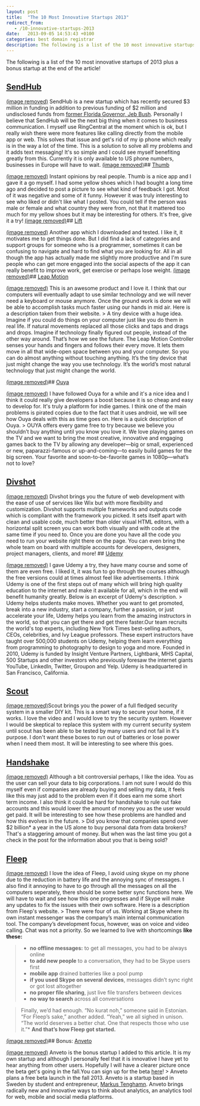```yaml
---
layout: post
title:  "The 10 Most Innovative Startups 2013"
redirect_from:
   - /10-innovative-startups-2013
date:   2013-09-05 14:53:43 +0100
categories: best domain registrar
description: The following is a list of the 10 most innovative startups of 2013 plus a bonus startup at the end of the article!...
---
```


The following is a list of the 10 most innovative startups of 2013 plus a bonus startup at the end of the article!

## [SendHub](http://www.sendhub.com "Sendhub")

 [(image removed)](http://markustenghamn.com/wp-content/uploads/2013/09/sendhub-shot-5.png) SendHub is a new startup which has recently secured $3 million in funding in addition to previous funding of $2 million and undisclosed funds from [former Florida Governor, Jeb Bush](http://techcrunch.com/2012/10/16/sendhub-takes-on-google-voice-with-debut-of-shared-groups-grabs-new-investment-from-former-florida-gov-jeb-bush/). Personally I believe that SendHub will be the next big thing when it comes to business communication. I myself use RingCentral at the moment which is ok, but I really wish there were more features like calling directly from the mobile app or web. This solves that issue and get's rid of my ip phone which really is in the way a lot of the time. This is a solution to solve all my problems and it adds text messaging! It's so simple and I could see myself benefiting greatly from this. Currently it is only available to US phone numbers, businesses in Europe will have to wait. [(image removed)](http://markustenghamn.com/wp-content/uploads/2013/09/sendhub.png)## [Thumb](http://thumb.it/ "Thumb")

 [(image removed)](http://markustenghamn.com/wp-content/uploads/2013/09/unnamed.png) Instant opinions by real people. Thumb is a nice app and I gave it a go myself. I had some yellow shoes which I had bought a long time ago and decided to post a picture to see what kind of feedback I got. Most of it was negative and some of it funny. However it was truly interesting to see who liked or didn't like what I posted. You could tell if the person was male or female and what country they were from, not that it mattered too much for my yellow shoes but it may be interesting for others. It's free, give it a try! [(image removed)](http://markustenghamn.com/wp-content/uploads/2013/09/votethumb.jpg)## [Lift](https://lift.do/ "Lift")

 [(image removed)](http://markustenghamn.com/wp-content/uploads/2013/09/t1larg.lift_.from_.jpg) Another app which I downloaded and tested. I like it, it motivates me to get things done. But I did find a lack of categories and support groups for someone who is a programmer, sometimes it can be confusing to navigate and hard to find what you are looking for. All in all though the app has actually made me slightly more productive and I'm sure people who can get more engaged into the social aspects of the app it can really benefit to improve work, get exercise or perhaps lose weight. [(image removed)](http://markustenghamn.com/wp-content/uploads/2013/09/get-the-gloss-anappaday-lift-1.jpg)## [Leap Motion](https://www.leapmotion.com/ "Leap Motion")

 [(image removed)](http://markustenghamn.com/wp-content/uploads/2013/09/leap-motion-control.jpg) This is an awesome product and I love it. I think that our computers will eventually adapt to use similar technology and we will never need a keyboard or mouse anymore. Once the ground work is done we will be able to accomplish tasks much faster using our hands in mid air. Here is a description taken from their website. > A tiny device with a huge idea. Imagine if you could do things on your computer just like you do them in real life. If natural movements replaced all those clicks and taps and drags and drops. Imagine if technology finally figured out people, instead of the other way around. That’s how we see the future. The Leap Motion Controller senses your hands and fingers and follows their every move. It lets them move in all that wide-open space between you and your computer. So you can do almost anything without touching anything. It’s the tiny device that just might change the way you use technology. It’s the world’s most natural technology that just might change the world.

 [(image removed)](http://markustenghamn.com/wp-content/uploads/2013/09/Still_for_article-hero_large_verge_medium_landscape.jpg)## [Ouya](http://www.ouya.tv/ "Ouya")

 [(image removed)](http://markustenghamn.com/wp-content/uploads/2013/09/ouya.jpg) I have followed Ouya for a while and it's a nice idea and I think it could really give developers a boost because it is so cheap and easy to develop for. It's truly a platform for indie games. I think one of the main problems is pirated copies due to the fact that it uses android, we will see how Ouya deals with this as time goes on. Here is a quick description of Ouya. > OUYA offers every game free to try because we believe you shouldn’t buy anything until you know you love it. We love playing games on the TV and we want to bring the most creative, innovative and engaging games back to the TV by allowing any developer—big or small, experienced or new, paparazzi-famous or up-and-coming—to easily build games for the big screen. Your favorite and soon-to-be-favorite games in 1080p—what’s not to love?

## [Divshot](http://www.divshot.com/ "Divshot")

 [(image removed)](http://markustenghamn.com/wp-content/uploads/2013/09/interface-large-d00aaa81fb35232b91ee40477ef8b96c.png) Divshot brings you the future of web development with the ease of use of services like Wix but with more flexibility and customization. Divshot supports multiple frameworks and outputs code which is compliant with the framework you picked. It sets itself apart with clean and usable code, much better than older visual HTML editors, with a horizontal split screen you can work both visually and with code at the same time if you need to. Once you are done you have all the code you need to run your website right there on the page. You can even bring the whole team on board with multiple accounts for developers, designers, project managers, clients, and more! ## [Udemy](https://www.udemy.com/ "Udemy")

 [(image removed)](http://markustenghamn.com/wp-content/uploads/2013/09/Udemy-chalkboard.jpg) I gave Udemy a try, they have many course and some of them are even free. I liked it, it was fun to go through the courses although the free versions could at times almost feel like advertisements. I think Udemy is one of the first steps out of many which will bring high quality education to the internet and make it available for all, which in the end will benefit humanity greatly. Below is an excerpt of Udemy's description. > Udemy helps students make moves. Whether you want to get promoted, break into a new industry, start a company, further a passion, or just accelerate your life, Udemy helps you learn from the amazing instructors in the world, so that you can get there and get there faster.Our team recruits the world's top experts, including New York Times best-selling authors, CEOs, celebrities, and Ivy League professors. These expert instructors have taught over 500,000 students on Udemy, helping them learn everything from programming to photography to design to yoga and more. Founded in 2010, Udemy is funded by Insight Venture Partners, Lightbank, MHS Capital, 500 Startups and other investors who previously foresaw the internet giants YouTube, LinkedIn, Twitter, Groupon and Yelp. Udemy is headquartered in San Francisco, California.

## [Scout](http://www.scoutalarm.com/ "Scout")

 [(image removed)](http://markustenghamn.com/wp-content/uploads/2013/09/scout-home-security-system-2.jpg)Scout brings you the power of a full fledged security system in a smaller DIY kit. This is a smart way to secure your home, if it works. I love the video and I would love to try the security system. However I would be skeptical to replace this system with my current security system until scout has been able to be tested by many users and not fail in it's purpose. I don't want these boxes to run out of batteries or lose power when I need them most. It will be interesting to see where this goes. 

 

 

## [Handshake](http://handshake.uk.com/hs/index.html "Handshake")

 [(image removed)](http://markustenghamn.com/wp-content/uploads/2013/09/handshake-iii.jpg)  Although a bit controversial perhaps, I like the idea. You as the user can sell your data to big corporations. I am not sure I would do this myself even if companies are already buying and selling my data, it feels like this may just add to the problem even if it does earn me some short term income. I also think it could be hard for handshake to rule out fake accounts and this would lower the amount of money you as the user would get paid. It will be interesting to see how these problems are handled and how this evolves in the future. > Did you know that companies spend over $2 billion\* a year in the US alone to buy personal data from data brokers? That's a staggering amount of money. But when was the last time you got a check in the post for the information about you that is being sold?

 

## [Fleep](https://fleephub.com "Fleep")

 [(image removed)](http://markustenghamn.com/wp-content/uploads/2013/09/fleep-web.jpg) I love the idea of Fleep, I avoid using skype on my phone due to the reduction in battery life and the annoying sync of messages. I also find it annoying to have to go through all the messages on all the computers seperately, there should be some better sync functions here. We will have to wait and see how this one progresses and if Skype will make any updates to fix the issues with their own software. Here is a description from Fleep's website. > There were four of us. Working at Skype where its own instant messenger was the company’s main internal communication tool. The company’s development focus, however, was on voice and video calling. Chat was not a priority. So we learned to live with shortcomings **like these:**

 

> - **no offline messages:** to get all messages, you had to be always online
> - **to add new people** to a conversation, they had to be Skype users first
> - **mobile app** drained batteries like a pool pump
> - **if you used Skype on several devices**, messages didn’t sync right or got lost altogether
> - **no proper file sharing**, just live file transfers between devices
> - **no way to search** across all conversations

> Finally, we’d had enough. “No kurat noh,” someone said in Estonian. “For Fleep’s sake,” another added. “Yeah,” we all sighed in unison. “The world deserves a better chat. One that respects those who use it.”\* **And that’s how Fleep got started.**

 

 [(image removed)](http://markustenghamn.com/wp-content/uploads/2013/09/fleep-iphone.jpg)## Bonus: [Anveto](http://anveto.com "Anveto")

 [(image removed)](http://markustenghamn.com/wp-content/uploads/2013/09/fb.png) Anveto is the bonus startup I added to this article. It is my own startup and although I personally feel that it is innovative I have yet to hear anything from other users. Hopefully I will have a clearer picture once the beta get's going in the fall.You can sign up for the beta [here](http://anveto.com "Anveto")! > Anveto plans a free beta launch in the fall 2013. Anveto is a startup based in Sweden by student and entrepreneur, [Markus Tenghamn](http://www.linkedin.com/in/markustenghamn). Anveto brings radically new and innovative ways to think about analytics, an analytics tool for web, mobile and social media platforms.